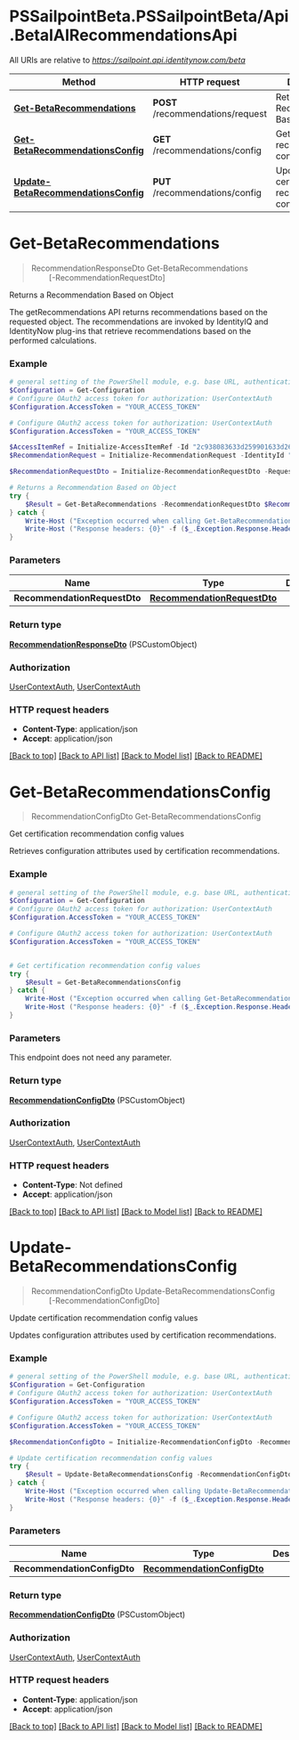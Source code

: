 # PSSailpointBeta.PSSailpointBeta/Api.BetaIAIRecommendationsApi

All URIs are relative to *https://sailpoint.api.identitynow.com/beta*

Method | HTTP request | Description
------------- | ------------- | -------------
[**Get-BetaRecommendations**](BetaIAIRecommendationsApi.md#Get-BetaRecommendations) | **POST** /recommendations/request | Returns a Recommendation Based on Object
[**Get-BetaRecommendationsConfig**](BetaIAIRecommendationsApi.md#Get-BetaRecommendationsConfig) | **GET** /recommendations/config | Get certification recommendation config values
[**Update-BetaRecommendationsConfig**](BetaIAIRecommendationsApi.md#Update-BetaRecommendationsConfig) | **PUT** /recommendations/config | Update certification recommendation config values


<a name="Get-BetaRecommendations"></a>
# **Get-BetaRecommendations**
> RecommendationResponseDto Get-BetaRecommendations<br>
> &nbsp;&nbsp;&nbsp;&nbsp;&nbsp;&nbsp;&nbsp;&nbsp;[-RecommendationRequestDto] <PSCustomObject><br>

Returns a Recommendation Based on Object

The getRecommendations API returns recommendations based on the requested object. The recommendations are invoked by IdentityIQ and IdentityNow plug-ins that retrieve recommendations based on the performed calculations.

### Example
```powershell
# general setting of the PowerShell module, e.g. base URL, authentication, etc
$Configuration = Get-Configuration
# Configure OAuth2 access token for authorization: UserContextAuth
$Configuration.AccessToken = "YOUR_ACCESS_TOKEN"

# Configure OAuth2 access token for authorization: UserContextAuth
$Configuration.AccessToken = "YOUR_ACCESS_TOKEN"

$AccessItemRef = Initialize-AccessItemRef -Id "2c938083633d259901633d2623ec0375" -Type "ENTITLEMENT"
$RecommendationRequest = Initialize-RecommendationRequest -IdentityId "2c938083633d259901633d25c68c00fa" -Item $AccessItemRef

$RecommendationRequestDto = Initialize-RecommendationRequestDto -Requests $RecommendationRequest -ExcludeInterpretations $false -IncludeTranslationMessages $false -IncludeDebugInformation $true -PrescribeMode $false # RecommendationRequestDto | 

# Returns a Recommendation Based on Object
try {
    $Result = Get-BetaRecommendations -RecommendationRequestDto $RecommendationRequestDto
} catch {
    Write-Host ("Exception occurred when calling Get-BetaRecommendations: {0}" -f ($_.ErrorDetails | ConvertFrom-Json))
    Write-Host ("Response headers: {0}" -f ($_.Exception.Response.Headers | ConvertTo-Json))
}
```

### Parameters

Name | Type | Description  | Notes
------------- | ------------- | ------------- | -------------
 **RecommendationRequestDto** | [**RecommendationRequestDto**](RecommendationRequestDto.md)|  | 

### Return type

[**RecommendationResponseDto**](RecommendationResponseDto.md) (PSCustomObject)

### Authorization

[UserContextAuth](../README.md#UserContextAuth), [UserContextAuth](../README.md#UserContextAuth)

### HTTP request headers

 - **Content-Type**: application/json
 - **Accept**: application/json

[[Back to top]](#) [[Back to API list]](../README.md#documentation-for-api-endpoints) [[Back to Model list]](../README.md#documentation-for-models) [[Back to README]](../README.md)

<a name="Get-BetaRecommendationsConfig"></a>
# **Get-BetaRecommendationsConfig**
> RecommendationConfigDto Get-BetaRecommendationsConfig<br>

Get certification recommendation config values

Retrieves configuration attributes used by certification recommendations.

### Example
```powershell
# general setting of the PowerShell module, e.g. base URL, authentication, etc
$Configuration = Get-Configuration
# Configure OAuth2 access token for authorization: UserContextAuth
$Configuration.AccessToken = "YOUR_ACCESS_TOKEN"

# Configure OAuth2 access token for authorization: UserContextAuth
$Configuration.AccessToken = "YOUR_ACCESS_TOKEN"


# Get certification recommendation config values
try {
    $Result = Get-BetaRecommendationsConfig
} catch {
    Write-Host ("Exception occurred when calling Get-BetaRecommendationsConfig: {0}" -f ($_.ErrorDetails | ConvertFrom-Json))
    Write-Host ("Response headers: {0}" -f ($_.Exception.Response.Headers | ConvertTo-Json))
}
```

### Parameters
This endpoint does not need any parameter.

### Return type

[**RecommendationConfigDto**](RecommendationConfigDto.md) (PSCustomObject)

### Authorization

[UserContextAuth](../README.md#UserContextAuth), [UserContextAuth](../README.md#UserContextAuth)

### HTTP request headers

 - **Content-Type**: Not defined
 - **Accept**: application/json

[[Back to top]](#) [[Back to API list]](../README.md#documentation-for-api-endpoints) [[Back to Model list]](../README.md#documentation-for-models) [[Back to README]](../README.md)

<a name="Update-BetaRecommendationsConfig"></a>
# **Update-BetaRecommendationsConfig**
> RecommendationConfigDto Update-BetaRecommendationsConfig<br>
> &nbsp;&nbsp;&nbsp;&nbsp;&nbsp;&nbsp;&nbsp;&nbsp;[-RecommendationConfigDto] <PSCustomObject><br>

Update certification recommendation config values

Updates configuration attributes used by certification recommendations.

### Example
```powershell
# general setting of the PowerShell module, e.g. base URL, authentication, etc
$Configuration = Get-Configuration
# Configure OAuth2 access token for authorization: UserContextAuth
$Configuration.AccessToken = "YOUR_ACCESS_TOKEN"

# Configure OAuth2 access token for authorization: UserContextAuth
$Configuration.AccessToken = "YOUR_ACCESS_TOKEN"

$RecommendationConfigDto = Initialize-RecommendationConfigDto -RecommenderFeatures "MyRecommenderFeatures" -PeerGroupPercentageThreshold 0.5 -RunAutoSelectOnce $false -OnlyTuneThreshold $false # RecommendationConfigDto | 

# Update certification recommendation config values
try {
    $Result = Update-BetaRecommendationsConfig -RecommendationConfigDto $RecommendationConfigDto
} catch {
    Write-Host ("Exception occurred when calling Update-BetaRecommendationsConfig: {0}" -f ($_.ErrorDetails | ConvertFrom-Json))
    Write-Host ("Response headers: {0}" -f ($_.Exception.Response.Headers | ConvertTo-Json))
}
```

### Parameters

Name | Type | Description  | Notes
------------- | ------------- | ------------- | -------------
 **RecommendationConfigDto** | [**RecommendationConfigDto**](RecommendationConfigDto.md)|  | 

### Return type

[**RecommendationConfigDto**](RecommendationConfigDto.md) (PSCustomObject)

### Authorization

[UserContextAuth](../README.md#UserContextAuth), [UserContextAuth](../README.md#UserContextAuth)

### HTTP request headers

 - **Content-Type**: application/json
 - **Accept**: application/json

[[Back to top]](#) [[Back to API list]](../README.md#documentation-for-api-endpoints) [[Back to Model list]](../README.md#documentation-for-models) [[Back to README]](../README.md)

